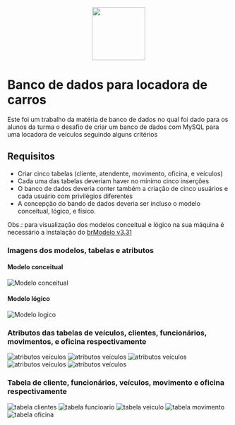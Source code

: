 
<div align="center">
<img src="https://github.com/user-attachments/assets/71ff6ae3-2fb2-4466-80e3-a09f0c22baf76" width="120" />
</div>

# Banco de dados para locadora de carros

Este foi um trabalho da matéria de banco de dados no qual foi dado para os alunos da turma o desafio de criar um banco de dados com MySQL para uma locadora de veículos seguindo alguns critérios

## Requisitos
 - Criar cinco tabelas (cliente, atendente, movimento, oficina, e veículos)
 - Cada uma das tabelas deveriam haver no mínimo cinco inserções
 - O banco de dados deveria conter também a criação de cinco usuários e cada usuário com privilégios diferentes
 - A concepção do bando de dados deveria ser incluso o modelo conceitual, lógico, e físico.

Obs.: para visualização dos modelos conceitual e lógico na sua máquina é necessário a instalação do [brModelo v3.31](http://www.sis4.com/brModelo/)

### Imagens dos modelos, tabelas e atributos

#### Modelo conceitual
![Modelo conceitual](Modelo_conceitual.png)

#### Modelo lógico
![Modelo logico](Modelo_logico.png)

### Atributos das tabelas de veículos, clientes, funcionários, movimentos, e oficina respectivamente
![atributos veículos](atributos_veiculo.png)
![atributos veículos](atributos_cliente.png)
![atributos veículos](atributos_funcionarios.png)
![atributos veículos](atributos_movimento.png)
![atributos veículos](atributos_oficina.png)

### Tabela de cliente, funcionários, veículos, movimento e oficina respectivamente
![tabela clientes](tabela_de_clientes.png)
![tabela funcioario](tabela_de_funcionarios.png)
![tabela veiculo](tabela_de_veiculos.png)
![tabela movimento](tabela_movimento.png)
![tabela oficina](tabela_oficina.png)
